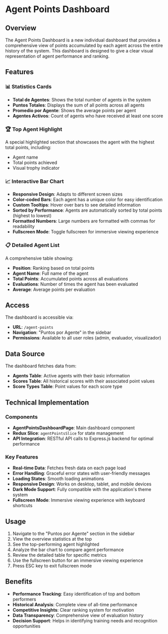 # Agent Points Dashboard

## Overview

The Agent Points Dashboard is a new individual dashboard that provides a comprehensive view of points accumulated by each agent across the entire history of the system. This dashboard is designed to give a clear visual representation of agent performance and ranking.

## Features

### 📊 Statistics Cards
- **Total de Agentes**: Shows the total number of agents in the system
- **Puntos Totales**: Displays the sum of all points across all agents
- **Promedio por Agente**: Shows the average points per agent
- **Agentes Activos**: Count of agents who have received at least one score

### 🏆 Top Agent Highlight
A special highlighted section that showcases the agent with the highest total points, including:
- Agent name
- Total points achieved
- Visual trophy indicator

### 📈 Interactive Bar Chart
- **Responsive Design**: Adapts to different screen sizes
- **Color-coded Bars**: Each agent has a unique color for easy identification
- **Custom Tooltips**: Hover over bars to see detailed information
- **Sorted by Performance**: Agents are automatically sorted by total points (highest to lowest)
- **Formatted Numbers**: Large numbers are formatted with commas for readability
- **Fullscreen Mode**: Toggle fullscreen for immersive viewing experience

### 📋 Detailed Agent List
A comprehensive table showing:
- **Position**: Ranking based on total points
- **Agent Name**: Full name of the agent
- **Total Points**: Accumulated points across all evaluations
- **Evaluations**: Number of times the agent has been evaluated
- **Average**: Average points per evaluation

## Access

The dashboard is accessible via:
- **URL**: `/agent-points`
- **Navigation**: "Puntos por Agente" in the sidebar
- **Permissions**: Available to all user roles (admin, evaluador, visualizador)

## Data Source

The dashboard fetches data from:
- **Agents Table**: Active agents with their basic information
- **Scores Table**: All historical scores with their associated point values
- **Score Types Table**: Point values for each score type

## Technical Implementation

### Components
- **AgentPointsDashboardPage**: Main dashboard component
- **Redux Slice**: `agentPointsSlice` for state management
- **API Integration**: RESTful API calls to Express.js backend for optimal performance

### Key Features
- **Real-time Data**: Fetches fresh data on each page load
- **Error Handling**: Graceful error states with user-friendly messages
- **Loading States**: Smooth loading animations
- **Responsive Design**: Works on desktop, tablet, and mobile devices
- **Dark Mode Support**: Fully compatible with the application's theme system
- **Fullscreen Mode**: Immersive viewing experience with keyboard shortcuts

## Usage

1. Navigate to the "Puntos por Agente" section in the sidebar
2. View the overview statistics at the top
3. See the top-performing agent highlighted
4. Analyze the bar chart to compare agent performance
5. Review the detailed table for specific metrics
6. Use the fullscreen button for an immersive viewing experience
7. Press ESC key to exit fullscreen mode

## Benefits

- **Performance Tracking**: Easy identification of top and bottom performers
- **Historical Analysis**: Complete view of all-time performance
- **Competitive Insights**: Clear ranking system for motivation
- **Data Transparency**: Comprehensive view of evaluation history
- **Decision Support**: Helps in identifying training needs and recognition opportunities
